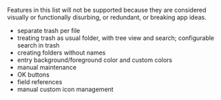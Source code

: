 Features in this list will not be supported because they are considered visually or functionally disurbing, or redundant, or breaking app ideas.

- separate trash per file
- treating trash as usual folder, with tree view and search; configurable search in trash
- creating folders without names
- entry background/foreground color and custom colors
- manual maintenance
- OK buttons
- field references
- manual custom icon management